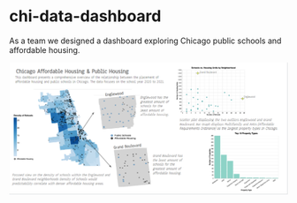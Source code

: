 # chi-data-dashboard
As a team we designed a dashboard exploring Chicago public schools and affordable housing.

![dashboard](https://github.com/JacksonGiemza/chi-data-dashboard/blob/main/dashboard.PNG)
